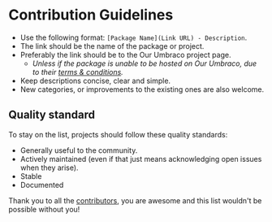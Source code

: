 # Contribution Guidelines

* Use the following format: `[Package Name](Link URL) - Description`.
* The link should be the name of the package or project.
* Preferably the link should be to the Our Umbraco project page.
  * _Unless if the package is unable to be hosted on Our Umbraco, due to their [terms &amp; conditions](https://our.umbraco.org/terms-and-conditions)._
* Keep descriptions concise, clear and simple.
* New categories, or improvements to the existing ones are also welcome.

## Quality standard

To stay on the list, projects should follow these quality standards:

* Generally useful to the community.
* Actively maintained (even if that just means acknowledging open issues when they arise).
* Stable
* Documented

Thank you to all the [contributors](https://github.com/leekelleher/awesome-umbraco/graphs/contributors), you are awesome and this list wouldn't be possible without you!
